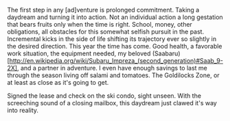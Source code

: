 The first step in any [ad]venture is prolonged commitment. Taking a daydream and turning it into action. Not an individual action a long gestation that bears fruits only when the time is right. School, money, other obligations, all obstacles for this somewhat selfish pursuit in the past. Incremental kicks in the side of life shifting its trajectory ever so slightly in the desired direction. This year the time has come. Good health, a favorable work situation, the equipment needed, my beloved (Saabaru)[http://en.wikipedia.org/wiki/Subaru_Impreza_(second_generation)#Saab_9-2X], and a partner in adventure. I even have enough savings to last me through the season living off salami and tomatoes. The Goldilocks Zone, or at least as close as it's going to get.

Signed the lease and check on the ski condo, sight unseen. With the screeching sound of a closing mailbox, this daydream just clawed it's way into reality.